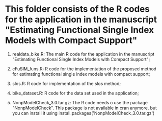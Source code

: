 # This folder consists of the R codes for the application in the manuscript "Estimating Functional Single Index Models with Compact Support"

 1. realdata_bike.R: The main R code for the application in the manuscript "Estimating Functional Single Index Models with Compact Support";

 2. cFuSIM_funs.R: R code for the implementation of the proposed method for estimating functional single index models with compact support;

 3. slos.R: R code for implementation of the slos method;

 4. bike_dataset.R: R code for the data set used in the application;
 
  5. NonpModelCheck_3.0.tar.gz: The R code needs o use the package "NonpModelCheck". This package is not available in cran anymore, but you can install it using install.packages('NonpModelCheck_3.0.tar.gz') 

